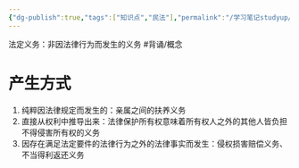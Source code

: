```yaml
---
{"dg-publish":true,"tags":["知识点","民法"],"permalink":"/学习笔记studyup/知识点cheese/法定义务/","dgPassFrontmatter":true,"created":"2024-07-05T16:33:28.935+08:00","updated":"2024-10-24T22:35:05.033+08:00"}
---
```


法定义务：非因法律行为而发生的义务 #背诵/概念 
# 产生方式 
1. 纯粹因法律规定而发生的：亲属之间的扶养义务
2. 直接从权利中推导出来：法律保护所有权意味着所有权人之外的其他人皆负担不得侵害所有权的义务
3. 因存在满足法定要件的法律行为之外的法律事实而发生：侵权损害赔偿义务、不当得利返还义务